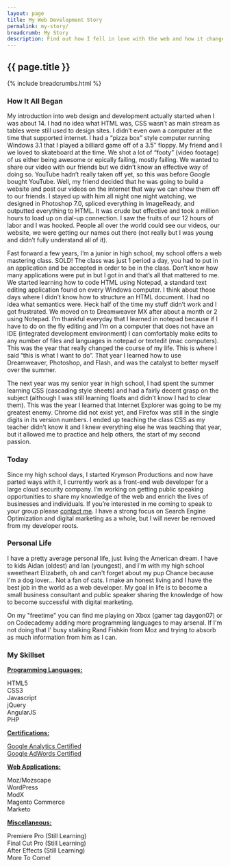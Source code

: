 ```yaml
---
layout: page
title: My Web Development Story
permalink: my-story/
breadcrumb: My Story
description: Find out how I fell in love with the web and how it changed the course of my life. I'm thankful everyday that I get to wake up and do what I love.
---
```


<div id="page-title">
  <h2 class="container">
  {{ page.title }}
  </h2>
</div>
<!-- Start Breadcrumbs -->
{% include breadcrumbs.html %}
<!-- End Breadcrumbs -->
<div id="content-main">
<div class="container">
  <div class="row">
    <div class="col-md-8">
      <h3>How It All Began</h3>
<p>My introduction into web design and development actually started when I was about 14. I had no idea what HTML was, CSS wasn’t as main stream as tables were still used to design sites. I didn’t even own a computer at the time that supported internet. I had a “pizza box” style computer running Windows 3.1 that I played a billiard game off of a 3.5″ floppy. My friend and I we loved to skateboard at the time. We shot a lot of “footy” (video footage) of us either being awesome or epically failing, mostly failing. We wanted to share our video with our friends but we didn’t know an effective way of doing so. YouTube hadn’t really taken off yet, so this was before Google bought YouTube. Well, my friend decided that he was going to build a website and post our videos on the internet that way we can show them off to our friends. I stayed up with him all night one night watching, we designed in Photoshop 7.0, spliced everything in ImageReady, and outputted everything to HTML. It was crude but effective and took a million hours to load up on dial-up connection. I saw the fruits of our 12 hours of labor and I was hooked. People all over the world could see our videos, our website, we were getting our names out there (not really but I was young and didn’t fully understand all of it).</p>
<p>Fast forward a few years, I’m a junior in high school, my school offers a web mastering class. SOLD! The class was just 1 period a day, you had to put in an application and be accepted in order to be in the class. Don’t know how many applications were put in but I got in and that’s all that mattered to me. We started learning how to code HTML using Notepad, a standard text editing application found on every Windows computer. I think about those days where I didn’t know how to structure an HTML document. I had no idea what semantics were. Heck half of the time my stuff didn’t work and I got frustrated. We moved on to Dreamweaver MX after about a month or 2 using Notepad. I’m thankful everyday that I learned in notepad because if I have to do on the fly editing and I’m on a computer that does not have an IDE (integrated development environment) I can comfortably make edits to any number of files and languages in notepad or textedit (mac computers). This was the year that really changed the course of my life. This is where I said “this is what I want to do”. That year I learned how to use Dreamweaver, Photoshop, and Flash, and was the catalyst to better myself over the summer.</p>
<p>The next year was my senior year in high school, I had spent the summer learning CSS (cascading style sheets) and had a fairly decent grasp on the subject (although I was still learning floats and didn’t know I had to clear them). This was the year I learned that Internet Explorer was going to be my greatest enemy. Chrome did not exist yet, and Firefox was still in the single digits in its version numbers. I ended up teaching the class CSS as my teacher didn’t know it and I knew everything else he was teaching that year, but it allowed me to practice and help others, the start of my second passion.</p>
<h3>Today</h3>
<p>Since my high school days, I started Krymson Productions and now have parted ways with it, I currently work as a front-end web developer for a large cloud security company. I’m working on getting public speaking opportunities to share my knowledge of the web and enrich the lives of businesses and individuals. If you’re interested in me coming to speak to your group please <a href="{{ site.url }}/contact">contact me</a>. I have a strong focus on Search Engine Optimization and digital marketing as a whole, but I will never be removed from my developer roots.</p>

<h3>Personal Life</h3>
<p>I have a pretty average personal life, just living the American dream. I have to kids Aidan (oldest) and Ian (youngest), and I'm with my high school sweetheart Elizabeth, oh and can't forget about my pup Chance because I'm a dog lover... Not a fan of cats. I make an honest living and I have the best job in the world as a web developer. My goal in life is to become a small business consultant and public speaker sharing the knowledge of how to become successful with digital marketing.</p>
<p>On my "freetime" you can find me playing on Xbox (gamer tag daygon07) or on Codecademy adding more programming languages to may arsenal. If I'm not doing that I' busy stalking Rand Fishkin from Moz and trying to absorb as much information from him as I can.</p>
    </div>
      <div class="col-md-4">
      <h3>My Skillset</h3>
<p><strong><u>Programming Languages:</u></strong></p>
<p><i class="fa fa-html5"></i> HTML5<br>
<i class="fa fa-css3"></i> CSS3<br>
Javascript<br>
jQuery<br>
AngularJS<br>
PHP</p>
<p><strong><u>Certifications:</u></strong></p>
<p><a href="http://jonathon-harrelson.com/wp-content/uploads/2015/04/Google-Analytics-Certification.png" target="_blank">Google Analytics Certified</a><br>
<a href="http://jonathon-harrelson.com/wp-content/uploads/2015/04/Google-AdWords-Certification.png" target="_blank">Google AdWords Certified</a></p>
<p><strong><u>Web Applications:</u></strong></p>
<p>Moz/Mozscape<br>
<i class="fa fa-wordpress"></i> WordPress<br>
ModX<br>
Magento Commerce<br>
Marketo</p>
<p><strong><u>Miscellaneous:</u></strong></p>
<p>Premiere Pro (Still Learning)<br>
Final Cut Pro (Still Learning)<br>
After Effects (Still Learning)<br>
More To Come!</p>
    </div>
  </div>
</div>
